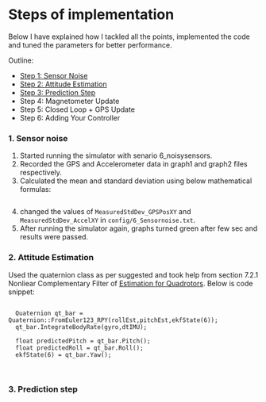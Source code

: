 # Steps of implementation #
Below I have explained how I tackled all the points, implemented the code and tuned the parameters for better performance.

Outline:

- [Step 1: Sensor Noise](#1.-Sensor-noise)
- [Step 2: Attitude Estimation](#2.-Attitude-Estimation)
- [Step 3: Prediction Step](#3.-Prediction-step)
- Step 4: Magnetometer Update
- Step 5: Closed Loop + GPS Update
- Step 6: Adding Your Controller

### 1. Sensor noise ###
1. Started running the simulator with senario 6_noisysensors. 
2. Recorded the GPS and Accelerometer data in graph1 and graph2 files respectively.
3. Calculated the mean and standard deviation using below mathematical formulas:
<pre>
<math>
mean = Sum of all points / No of points
Std_dev = pow(sum(pow(point -mean,2))/N,0.5)
</math>
</pre>
4. changed the values of `MeasuredStdDev_GPSPosXY` and `MeasuredStdDev_AccelXY` in `config/6_Sensornoise.txt`.
5. After running the simulator again, graphs turned green after few sec and results were passed.

### 2. Attitude Estimation ###
Used the quaternion class as per suggested and took help from section 7.2.1 Nonliear Complementary Filter of 
[Estimation for Quadrotors](https://www.overleaf.com/read/vymfngphcccj). Below is code snippet:  

<pre><code>
  Quaternion qt_bar = Quaternion::FromEuler123_RPY(rollEst,pitchEst,ekfState(6));
  qt_bar.IntegrateBodyRate(gyro,dtIMU);

  float predictedPitch = qt_bar.Pitch();
  float predictedRoll = qt_bar.Roll();
  ekfState(6) = qt_bar.Yaw();

</code>
</pre>

### 3. Prediction step ###
